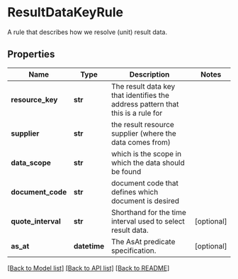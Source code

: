 # ResultDataKeyRule

A rule that describes how we resolve (unit) result data.
## Properties
Name | Type | Description | Notes
------------ | ------------- | ------------- | -------------
**resource_key** | **str** | The result data key that identifies the address pattern that this is a rule for | 
**supplier** | **str** | the result resource supplier (where the data comes from) | 
**data_scope** | **str** | which is the scope in which the data should be found | 
**document_code** | **str** | document code that defines which document is desired | 
**quote_interval** | **str** | Shorthand for the time interval used to select result data. | [optional] 
**as_at** | **datetime** | The AsAt predicate specification. | [optional] 

[[Back to Model list]](../README.md#documentation-for-models) [[Back to API list]](../README.md#documentation-for-api-endpoints) [[Back to README]](../README.md)


